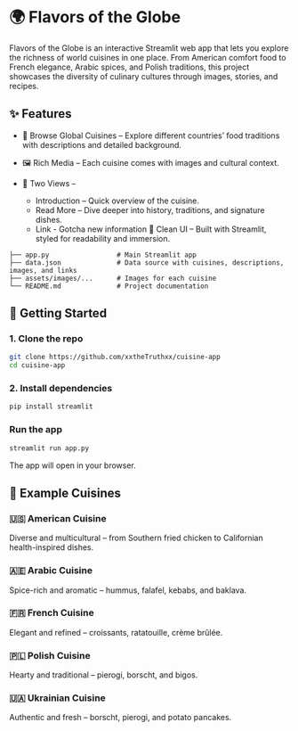 # **🌍 Flavors of the Globe**

Flavors of the Globe is an interactive Streamlit web app that lets you explore the richness of world cuisines in one place. From American comfort food to French elegance, Arabic spices, and Polish traditions, this project showcases the diversity of culinary cultures through images, stories, and recipes.

## ✨ Features

- 🍴 Browse Global Cuisines – Explore different countries’ food traditions with descriptions and detailed background.

- 🖼️ Rich Media – Each cuisine comes with images and cultural context.

- 📖 Two Views –
  - Introduction – Quick overview of the cuisine.
  - Read More – Dive deeper into history, traditions, and signature dishes.
  - Link - Gotcha new information
🎨 Clean UI – Built with Streamlit, styled for readability and immersion.


```
├── app.py                 # Main Streamlit app
├── data.json              # Data source with cuisines, descriptions, images, and links
├── assets/images/...      # Images for each cuisine
└── README.md              # Project documentation
```

## 🚀 Getting Started 

### **1. Clone the repo**

```bash
git clone https://github.com/xxtheTruthxx/cuisine-app
cd cuisine-app
```

### **2. Install dependencies**

```bash
pip install streamlit
```

### **Run the app**

```bash
streamlit run app.py
```

The app will open in your browser.

## **🍲 Example Cuisines**

### 🇺🇸 American Cuisine

Diverse and multicultural – from Southern fried chicken to Californian health-inspired dishes.

### 🇦🇪 Arabic Cuisine

Spice-rich and aromatic – hummus, falafel, kebabs, and baklava.

### 🇫🇷 French Cuisine

Elegant and refined – croissants, ratatouille, crème brûlée.

### 🇵🇱 Polish Cuisine

Hearty and traditional – pierogi, borscht, and bigos.

### 🇺🇦 Ukrainian Cuisine

Authentic and fresh – borscht, pierogi, and potato pancakes.
